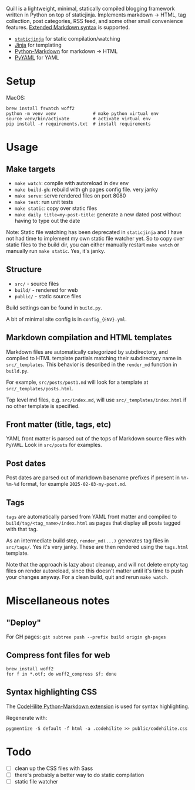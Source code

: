 Quill is a lightweight, minimal, statically compiled blogging framework 
written in Python on top of staticjinja. Implements markdown -> HTML, tag 
collection, post categories, RSS feed, and some other small convenience 
features.
[Extended Markdown syntax](https://www.markdownguide.org/extended-syntax/) 
is supported.

- [`staticjinja`](https://staticjinja.readthedocs.io/) for static compilation/watching
- [Jinja](https://jinja.palletsprojects.com/en/stable/) for templating
- [Python-Markdown](https://python-markdown.github.io/) for markdown -> HTML
- [PyYAML](https://pypi.org/project/PyYAML/) for YAML

# Setup

MacOS:
```
brew install fswatch woff2
python -m venv venv              # make python virtual env
source venv/bin/activate         # activate virtual env
pip install -r requirements.txt  # install requirements
```

# Usage

## Make targets

- `make watch`: compile with autoreload in dev env
- `make build-gh`: rebuild with gh pages config file. very janky
- `make serve`: serve rendered files on port 8080
- `make test`: run unit tests
- `make static`: copy over static files
- `make daily title=my-post-title`: generate a new dated post without having to type out the date

Note: Static file watching has been deprecated in `staticjinja` and I have not 
had time to implement my own static file watcher yet. So to copy over static 
files to the build dir, you can either manually restart `make watch` or 
manually run `make static`. Yes, it's janky.

## Structure

- `src/` - source files
- `build/` - rendered for web
- `public/` - static source files

Build settings can be found in `build.py`.

A bit of minimal site config is in `config_{ENV}.yml`.

## Markdown compilation and HTML templates
Markdown files are automatically categorized by subdirectory, and compiled to 
HTML template partials matching their subdirectory name in `src/_templates`. 
This behavior is described in the `render_md` function in `build.py`.

For example, `src/posts/post1.md` will look for a template at 
`src/_templates/posts.html`.

Top level md files, e.g. `src/index.md`, will use `src/_templates/index.html` 
if no other template is specified.

## Front matter (title, tags, etc)
YAML front matter is parsed out of the tops of Markdown source files with 
`PyYAML`. Look in `src/posts` for examples.

## Post dates
Post dates are parsed out of markdown basename prefixes if present in 
`%Y-%m-%d` format, for example `2025-02-03-my-post.md`.

## Tags
`tags` are automatically parsed from YAML front matter and compiled to 
`build/tag/<tag_name>/index.html` as pages that display all posts tagged with 
that tag.

As an intermediate build step, `render_md(...)` generates tag files in 
`src/tags/`. Yes it's very janky. These are then rendered using the 
`tags.html` template.

Note that the approach is lazy about cleanup, and will not delete empty tag 
files on render autoreload, since this doesn't matter until it's time to push 
your changes anyway. For a clean build, quit and rerun `make watch`.


# Miscellaneous notes

## "Deploy"

For GH pages: `git subtree push --prefix build origin gh-pages`

## Compress font files for web

```
brew install woff2
for f in *.otf; do woff2_compress $f; done
```

## Syntax highlighting CSS

The [CodeHilite Python-Markdown extension](https://python-markdown.github.io/extensions/code_hilite/) is used for syntax highlighting.

Regenerate with:
```
pygmentize -S default -f html -a .codehilite >> public/codehilite.css
```

# Todo

- [ ] clean up the CSS files with Sass
- [ ] there's probably a better way to do static compilation
- [ ] static file watcher
